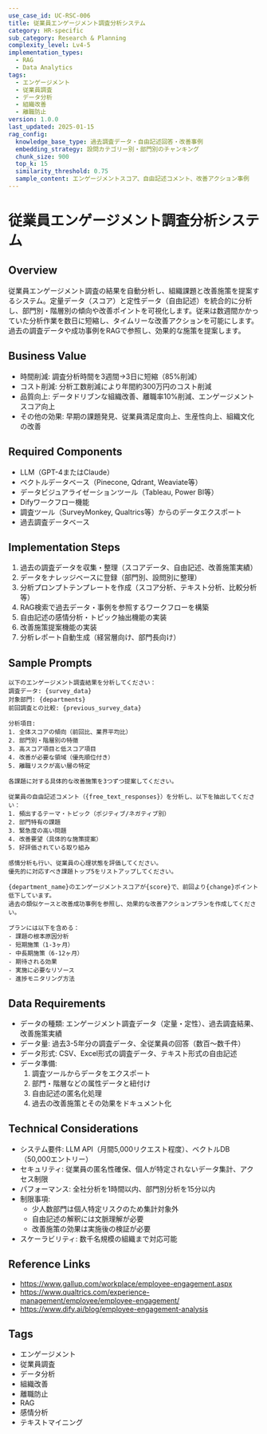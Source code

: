```yaml
---
use_case_id: UC-RSC-006
title: 従業員エンゲージメント調査分析システム
category: HR-specific
sub_category: Research & Planning
complexity_level: Lv4-5
implementation_types:
  - RAG
  - Data Analytics
tags:
  - エンゲージメント
  - 従業員調査
  - データ分析
  - 組織改善
  - 離職防止
version: 1.0.0
last_updated: 2025-01-15
rag_config:
  knowledge_base_type: 過去調査データ・自由記述回答・改善事例
  embedding_strategy: 設問カテゴリー別・部門別のチャンキング
  chunk_size: 900
  top_k: 15
  similarity_threshold: 0.75
  sample_content: エンゲージメントスコア、自由記述コメント、改善アクション事例
---
```


# 従業員エンゲージメント調査分析システム

## Overview

従業員エンゲージメント調査の結果を自動分析し、組織課題と改善施策を提案するシステム。定量データ（スコア）と定性データ（自由記述）を統合的に分析し、部門別・階層別の傾向や改善ポイントを可視化します。従来は数週間かかっていた分析作業を数日に短縮し、タイムリーな改善アクションを可能にします。過去の調査データや成功事例をRAGで参照し、効果的な施策を提案します。

## Business Value

- 時間削減: 調査分析時間を3週間→3日に短縮（85%削減）
- コスト削減: 分析工数削減により年間約300万円のコスト削減
- 品質向上: データドリブンな組織改善、離職率10%削減、エンゲージメントスコア向上
- その他の効果: 早期の課題発見、従業員満足度向上、生産性向上、組織文化の改善

## Required Components

- LLM（GPT-4またはClaude）
- ベクトルデータベース（Pinecone, Qdrant, Weaviate等）
- データビジュアライゼーションツール（Tableau, Power BI等）
- Difyワークフロー機能
- 調査ツール（SurveyMonkey, Qualtrics等）からのデータエクスポート
- 過去調査データベース

## Implementation Steps

1. 過去の調査データを収集・整理（スコアデータ、自由記述、改善施策実績）
2. データをナレッジベースに登録（部門別、設問別に整理）
3. 分析プロンプトテンプレートを作成（スコア分析、テキスト分析、比較分析等）
4. RAG検索で過去データ・事例を参照するワークフローを構築
5. 自由記述の感情分析・トピック抽出機能の実装
6. 改善施策提案機能の実装
7. 分析レポート自動生成（経営層向け、部門長向け）

## Sample Prompts

```
以下のエンゲージメント調査結果を分析してください：
調査データ: {survey_data}
対象部門: {departments}
前回調査との比較: {previous_survey_data}

分析項目:
1. 全体スコアの傾向（前回比、業界平均比）
2. 部門別・階層別の特徴
3. 高スコア項目と低スコア項目
4. 改善が必要な領域（優先順位付き）
5. 離職リスクが高い層の特定

各課題に対する具体的な改善施策を3つずつ提案してください。
```

```
従業員の自由記述コメント（{free_text_responses}）を分析し、以下を抽出してください：
1. 頻出するテーマ・トピック（ポジティブ/ネガティブ別）
2. 部門特有の課題
3. 緊急度の高い問題
4. 改善要望（具体的な施策提案）
5. 好評価されている取り組み

感情分析も行い、従業員の心理状態を評価してください。
優先的に対応すべき課題トップ5をリストアップしてください。
```

```
{department_name}のエンゲージメントスコアが{score}で、前回より{change}ポイント低下しています。
過去の類似ケースと改善成功事例を参照し、効果的な改善アクションプランを作成してください。

プランには以下を含める：
- 課題の根本原因分析
- 短期施策（1-3ヶ月）
- 中長期施策（6-12ヶ月）
- 期待される効果
- 実施に必要なリソース
- 進捗モニタリング方法
```

## Data Requirements

- データの種類: エンゲージメント調査データ（定量・定性）、過去調査結果、改善施策実績
- データ量: 過去3-5年分の調査データ、全従業員の回答（数百～数千件）
- データ形式: CSV、Excel形式の調査データ、テキスト形式の自由記述
- データ準備:
  1. 調査ツールからデータをエクスポート
  2. 部門・階層などの属性データと紐付け
  3. 自由記述の匿名化処理
  4. 過去の改善施策とその効果をドキュメント化

## Technical Considerations

- システム要件: LLM API（月間5,000リクエスト程度）、ベクトルDB（50,000エントリー）
- セキュリティ: 従業員の匿名性確保、個人が特定されないデータ集計、アクセス制限
- パフォーマンス: 全社分析を1時間以内、部門別分析を15分以内
- 制限事項:
  - 少人数部門は個人特定リスクのため集計対象外
  - 自由記述の解釈には文脈理解が必要
  - 改善施策の効果は実施後の検証が必要
- スケーラビリティ: 数千名規模の組織まで対応可能

## Reference Links

- https://www.gallup.com/workplace/employee-engagement.aspx
- https://www.qualtrics.com/experience-management/employee/employee-engagement/
- https://www.dify.ai/blog/employee-engagement-analysis

## Tags

- エンゲージメント
- 従業員調査
- データ分析
- 組織改善
- 離職防止
- RAG
- 感情分析
- テキストマイニング
